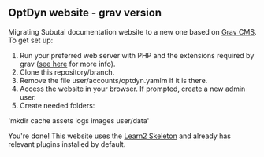 ## OptDyn website - grav version

Migrating Subutai documentation website to a new one based on [Grav CMS](https://getgrav.org). To get set up:


1. Run your preferred web server with PHP and the extensions required by grav ([see here](https://www.booleanworld.com/install-grav-cms-debian-ubuntu/) for more info).
2. Clone this repository/branch.
3. Remove the file user/accounts/optdyn.yamlm if it is there.
4. Access the website in your browser. If prompted, create a new admin user.
5. Create needed folders:

'mkdir cache assets logs images user/data'

You're done! This website uses the [Learn2 Skeleton](https://github.com/hibbitts-design/grav-skeleton-learn2-with-git-sync/) and already has relevant plugins installed by default.